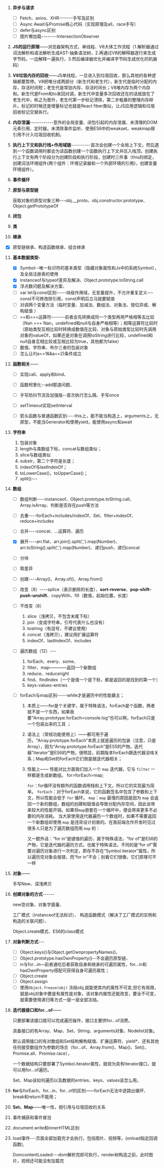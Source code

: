 1. **异步与请求**

   - [ ] Fetch、axios、XHR-------手写及区别
   - [ ] Async Await与Promise核心代码（实现原理及all，race手写）
   - [ ] defer与async区别
   - [ ] 图片懒加载--------IntersectionObserver

2. **JS的运行原理**——浏览器架构方式、单线程、V8大体工作流程（1.解析器通过词法解析和语法解析生成AST-抽象语法树，2.再通过V8的解释器逐行来生成字节码，一边解释一遍执行，3.然后编译器优化并编译字节码生成优化的机器码）

3. **V8垃圾内存的回收**——JS单线程，一旦进入到垃圾回收，那么其他的各种逻辑都要暂停。V8把堆分成两部分（新生代和老生代），新生代是临时分配的内存，存活时间短；老生代是常驻内存、存活时间长；V8堆内存为两个内存和。新生代是From和to来回对调，新生代中变量多次回收还在的话就放在了老生代中，称之为晋升，老生代第一步标记清除，第二步粗暴的整理内存碎片。标记的时候还是增量标记也就是React fiber类似，让JS应用逻辑和垃圾回收标记交替执行。

4. **内存泄漏**------------意外的全局变量、闭包引起的内存泄漏、未清理的DOM元素引用、定时器。未清除事件监听、使用ES6中的weakset，weakmap弱引用不计入垃圾回收机制。

5. **执行上下文和执行栈+作用域链**----------首次会创建一个全局上下文，然后遇到一个函数调用时都会为该函数创建一个函数执行上下文并压入栈顶。创建执行上下文有两个阶段分为创建阶段和执行阶段，创建时三件事（this的绑定，创建词法环境组件{两个组件：环境记录器和一个外部环境的引用}，创建变量环境组件）。

6. **事件循环**

7. **原型与原型链**

   获取对象的原型对象三种---obj.__proto、obj.constructor.prototype、Object.getPrototypeOf

8. **闭包**

9. **类**

10. **继承**

   - [x] 原型链继承、构造函数继承、组合继承

11. **基本数据类型-**

    - [x] Symbol--唯一标识符的基本类型（隐藏对象属性和Js中的系统Symbol），及全局注册表的使用
    - [x] instanceof与typeof差异及解决、Object.prototype.toString.call
    - [x] 浮点数问题及解决方案、
    - [ ] var let与const区别-----块级作用域，无变量提升，不允许重复定义---const不可修改除引用，const声明后立马就要赋值
    - [ ] 对调两个变量方法（临时变量、加减法、数组法、对象法、按位异或、解构赋值 ）
    - [ ] ==和===运算符-------前者会先转换成同一个类型再用严格相等去比较（Nan === Nan，undefined和null与自身严格相等）；相等运算符比较时（原始类型互相比较时转换成数值在比较、对象与原始类型比较时先调用对象的valueOf，如果还是对象在调用toString进行比较，undefined和null自身互相比较或互相比较为true，其他都为false）
    - [ ] 数值、字符串、布尔三者的包装对象
    - [ ] 怎么让if(a==1&&a==2)条件成立

12. **函数相关**——

    - [ ] 实现call、apply和bind、
    - [ ] 函数柯里化--add那道问题、
    - [ ] 手写防抖节流及加强版--首次执行怎么搞、手写once
    - [ ] setTimeout实现setInterval
    - [ ] 箭头函数与普通函数区别----this上，能不能当构造上，arguments上，无原型，不能当Generator和使用yield，能使用async和await


12. **字符串**

    1. 包装对象
    2. length与类数组下标，concat与数组类似；
    3. slice与数组类似
    4. substr，第二个字符是长度；
    5. indexOf与lastIndexOf；
    6. toLowerCase()，toUpperCase()；
    7. split()---
13. **数组**

    - [ ] 数组判断----instanceof、Object.prototype.toString.call、Array.isArray、判断是否存在push等方法

    - [ ] 去重----forEach+includes/indexOf、Set、filter+indexOf、reduce+includes

    - [ ] 合并----concat、...运算符、遍历

    - [x] 展开----arr.flat、arr.join().split(',').map(Number)、arr.toString().split(',').map(Number)、递归push、递归concat

    - [ ] 分块

    - [ ] 取差异

    - [ ] 创建----Array()、Array.of()、Array.from()

    - [ ] 改变（8）----splice（表示删除的长度）、**sort-reverse**、**pop-shift-push-unshift**、copyWith、fill（数值，起始位置，长度）

    - [ ] 不改变（8）

      1. slice（浅拷贝，不包含末尾下标）
      2. join（变成字符串，引号代表什么也没有）
      3. tostring（有逗号，不建议使用）
      4. concat（浅拷贝），建议用扩展运算符
      5. indexOf、lastIndexOf、includes

    - [ ] 遍历数组（12）---

      1. forEach、every、some、
      2. filter、map————返回一个新数组
      3. reduce、reduceright
      4. find、findIndex（一个是值一个是下标，都是返回的是找到的第一个）
      5. keys-values-entries

    - [ ] forEach与map区别-----while才是遍历中的性能霸主；

      1. 本质上——for是个关键字，属于特殊语法，forEach是个函数，两者就不是一个东西，如果我要“Array.prototype.forEach=console.log”也可以啊，forEach只是一个包装出来的工具 ；

      2. 语法上（常规功能使用上）——都可用于遍历，“Array.prototype.forEach”本质上就是遍历的包装（注意，只是Array），因为“Array.prototype.forEach”是ES5的产物，迭代器“iterator”是ES6的产物，很明显，前期版本forEach跟迭代器没啥关系；Map和Set的forEach它们倒是跟迭代器相关；

      3. 性能上—— 性能对比方面我们加入一个 `map` 迭代器，它与 `filter` 一样都是生成新数组。 for>forEach>map;

         `for`：for循环没有额外的函数调用栈和上下文，所以它的实现最为简单。
          `forEach`：对于forEach来说，它的函数签名中包含了参数和上下文，所以性能会低于 `for` 循环。
          `map`：`map` 最慢的原因是因为 `map` 会返回一个新的数组，数组的创建和赋值会导致分配内存空间，因此会带来较大的性能开销。如果将`map`嵌套在一个循环中，便会带来更多不必要的内存消耗。
          当大家使用迭代器遍历一个数组时，如果不需要返回一个新数组却使用 `map` 是违背设计初衷的。在我前端合作开发时见过很多人只是为了遍历数组而用 `map` 的：

         又一题外话：“for in”是键值的遍历，属于特殊语法，“for of”是ES6的产物，它是迭代器的遍历方式，也属于特殊语法，不同的是“for of”需要对遍历对象进行一次判定，即存不存在“Symbol.iterator”属性，所以遍历空对象会报错，而“for in”不会；别看它们很像，它们原理可不一样 

14. **对象**——

    手写New、深浅拷贝

15. **创建对象的方式**------

    new空对象、对象字面量、

    工厂模式（instanceof无法标识）、 构造函数模式（解决了工厂模式的实例和构造的关联问题）、

    Object.create模式、ES6的class模式

16. **对象判断方式**---

    - [ ] Object.keys()与Object.getOwnpropertyNames()、
    - [ ] Object.prototype.hasOwnProperty()--不会遍历原型链、
    - [ ] in与for...in—前者通吃后者获取自身和继承的可遍历属性，for...in和hasOwnProperty搭配可获得自身可遍历属性；
    - [ ] Object.create
    - [ ] Object.assign
    - [ ]  使用`Object.freeze(obj)` 冻结obj,就能使其内的属性不可变,但它有局限，就是obj对象中要是有属性是对象，该对象内属性还能改变，要全不可变，就需要使用递归等方式一层一层全部冻结。 

17. **迭代器接口和for...of**——

    只要部署该接口就可以完成遍历操作，接口主要供for...of消费。

    具备接口的有Array、Map、Set、String、arguments对象、Nodelist对象。

    默认调用接口的有对数组和Set结构解构赋值、扩展运算符、yield*、还有其他任何接受数组作为参数的场合（for...of、Array.from()、Map()、Set()、Promise.all、Promise.race），

    一个数据结构只要部署了Symbol.iterator属性，就视为具有Iterator接口，就可以用for...of遍历。

    Set、Map该如何遍历以及数据的entries、keys、values该怎么用。

18. **for**与forEach、for...in、for...of的区别——forEach无法中途跳出循环、break和return不能用；

19. **Set、Map**——唯一性，弱引用与垃圾回收的关系

21. 事件捕获和事件冒泡

22. document.write和innerHTML区别

23. load事件---页面全部加载完才会执行，包括图片、视频等，(onload指定回调函数),

    DomcontentLoaded---dom解析完即可执行，render树构造之前，此时图片，视频还可能没有加载完
